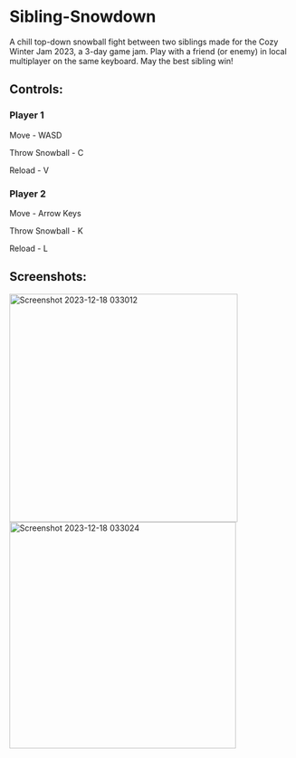 # Sibling-Snowdown
A chill top-down snowball fight between two siblings made for the Cozy Winter Jam 2023, a 3-day game jam. 
Play with a friend (or enemy) in local multiplayer on the same keyboard. May the best sibling win! 

## Controls: 

### Player 1

Move - WASD 

Throw Snowball - C 

Reload - V 

### Player 2

Move - Arrow Keys

Throw Snowball - K 

Reload - L

## Screenshots: 

<img src="https://github.com/Seydus/Sibling-Snowdown/assets/36193712/a2f26999-1daa-4a69-b06a-b3863740cf17" alt="Screenshot 2023-12-18 033012" width="403">

<img src="https://github.com/Seydus/Sibling-Snowdown/assets/36193712/5062ffe6-8da5-4da8-9d69-07d689e214db" alt="Screenshot 2023-12-18 033024" width="400">

